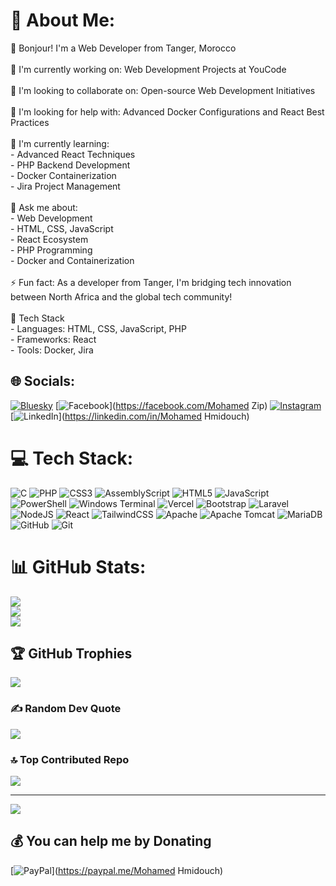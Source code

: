 # 💫 About Me:
👋 Bonjour! I'm a Web Developer from Tanger, Morocco<br><br>🔭 I'm currently working on: Web Development Projects at YouCode<br><br>👯 I'm looking to collaborate on: Open-source Web Development Initiatives<br><br>🤝 I'm looking for help with: Advanced Docker Configurations and React Best Practices<br><br>🌱 I'm currently learning: <br>- Advanced React Techniques<br>- PHP Backend Development<br>- Docker Containerization<br>- Jira Project Management<br><br>💬 Ask me about: <br>- Web Development<br>- HTML, CSS, JavaScript<br>- React Ecosystem<br>- PHP Programming<br>- Docker and Containerization<br><br>⚡ Fun fact: As a developer from Tanger, I'm bridging tech innovation between North Africa and the global tech community!<br><br>🚀 Tech Stack<br>- Languages: HTML, CSS, JavaScript, PHP<br>- Frameworks: React<br>- Tools: Docker, Jira


## 🌐 Socials:
[![Bluesky](https://img.shields.io/badge/bluesky-0285FF?style=for-the-badge&logo=bluesky&logoColor=%23FFFFFF)](https://bsky.app/profile/Mohamed@hmidouch) [![Facebook](https://img.shields.io/badge/Facebook-%231877F2.svg?logo=Facebook&logoColor=white)](https://facebook.com/Mohamed Zip) [![Instagram](https://img.shields.io/badge/Instagram-%23E4405F.svg?logo=Instagram&logoColor=white)](https://instagram.com/Mohamed24_hm) [![LinkedIn](https://img.shields.io/badge/LinkedIn-%230077B5.svg?logo=linkedin&logoColor=white)](https://linkedin.com/in/Mohamed Hmidouch) 

# 💻 Tech Stack:
![C](https://img.shields.io/badge/c-%2300599C.svg?style=for-the-badge&logo=c&logoColor=white) ![PHP](https://img.shields.io/badge/php-%23777BB4.svg?style=for-the-badge&logo=php&logoColor=white) ![CSS3](https://img.shields.io/badge/css3-%231572B6.svg?style=for-the-badge&logo=css3&logoColor=white) ![AssemblyScript](https://img.shields.io/badge/assembly%20script-%23000000.svg?style=for-the-badge&logo=assemblyscript&logoColor=white) ![HTML5](https://img.shields.io/badge/html5-%23E34F26.svg?style=for-the-badge&logo=html5&logoColor=white) ![JavaScript](https://img.shields.io/badge/javascript-%23323330.svg?style=for-the-badge&logo=javascript&logoColor=%23F7DF1E) ![PowerShell](https://img.shields.io/badge/PowerShell-%235391FE.svg?style=for-the-badge&logo=powershell&logoColor=white) ![Windows Terminal](https://img.shields.io/badge/Windows%20Terminal-%234D4D4D.svg?style=for-the-badge&logo=windows-terminal&logoColor=white) ![Vercel](https://img.shields.io/badge/vercel-%23000000.svg?style=for-the-badge&logo=vercel&logoColor=white) ![Bootstrap](https://img.shields.io/badge/bootstrap-%238511FA.svg?style=for-the-badge&logo=bootstrap&logoColor=white) ![Laravel](https://img.shields.io/badge/laravel-%23FF2D20.svg?style=for-the-badge&logo=laravel&logoColor=white) ![NodeJS](https://img.shields.io/badge/node.js-6DA55F?style=for-the-badge&logo=node.js&logoColor=white) ![React](https://img.shields.io/badge/react-%2320232a.svg?style=for-the-badge&logo=react&logoColor=%2361DAFB) ![TailwindCSS](https://img.shields.io/badge/tailwindcss-%2338B2AC.svg?style=for-the-badge&logo=tailwind-css&logoColor=white) ![Apache](https://img.shields.io/badge/apache-%23D42029.svg?style=for-the-badge&logo=apache&logoColor=white) ![Apache Tomcat](https://img.shields.io/badge/apache%20tomcat-%23F8DC75.svg?style=for-the-badge&logo=apache-tomcat&logoColor=black) ![MariaDB](https://img.shields.io/badge/MariaDB-003545?style=for-the-badge&logo=mariadb&logoColor=white) ![GitHub](https://img.shields.io/badge/github-%23121011.svg?style=for-the-badge&logo=github&logoColor=white) ![Git](https://img.shields.io/badge/git-%23F05033.svg?style=for-the-badge&logo=git&logoColor=white)
# 📊 GitHub Stats:
![](https://github-readme-stats.vercel.app/api?username=Mohamed-Hmidouch&theme=dark&hide_border=false&include_all_commits=false&count_private=false)<br/>
![](https://github-readme-streak-stats.herokuapp.com/?user=Mohamed-Hmidouch&theme=dark&hide_border=false)<br/>
![](https://github-readme-stats.vercel.app/api/top-langs/?username=Mohamed-Hmidouch&theme=dark&hide_border=false&include_all_commits=false&count_private=false&layout=compact)

## 🏆 GitHub Trophies
![](https://github-profile-trophy.vercel.app/?username=Mohamed-Hmidouch&theme=radical&no-frame=false&no-bg=true&margin-w=4)

### ✍️ Random Dev Quote
![](https://quotes-github-readme.vercel.app/api?type=horizontal&theme=radical)

### 🔝 Top Contributed Repo
![](https://github-contributor-stats.vercel.app/api?username=Mohamed-Hmidouch&limit=5&theme=dark&combine_all_yearly_contributions=true)

---
[![](https://visitcount.itsvg.in/api?id=Mohamed-Hmidouch&icon=0&color=0)](https://visitcount.itsvg.in)

  ## 💰 You can help me by Donating
  [![PayPal](https://img.shields.io/badge/PayPal-00457C?style=for-the-badge&logo=paypal&logoColor=white)](https://paypal.me/Mohamed Hmidouch) 

  
<!-- Proudly created with GPRM ( https://gprm.itsvg.in ) -->
